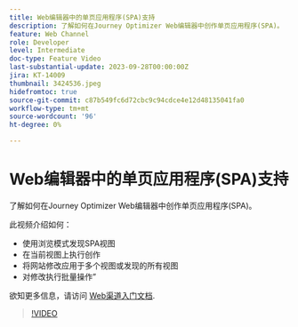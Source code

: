 ```yaml
---
title: Web编辑器中的单页应用程序(SPA)支持
description: 了解如何在Journey Optimizer Web编辑器中创作单页应用程序(SPA)。
feature: Web Channel
role: Developer
level: Intermediate
doc-type: Feature Video
last-substantial-update: 2023-09-28T00:00:00Z
jira: KT-14009
thumbnail: 3424536.jpeg
hidefromtoc: true
source-git-commit: c87b549fc6d72cbc9c94cdce4e12d48135041fa0
workflow-type: tm+mt
source-wordcount: '96'
ht-degree: 0%

---
```



# Web编辑器中的单页应用程序(SPA)支持

了解如何在Journey Optimizer Web编辑器中创作单页应用程序(SPA)。

此视频介绍如何：

* 使用浏览模式发现SPA视图
* 在当前视图上执行创作
* 将网站修改应用于多个视图或发现的所有视图
* 对修改执行批量操作”

欲知更多信息，请访问 [Web渠道入门文档](https://experienceleague.adobe.com/docs/journey-optimizer/using/web/get-started-web.html).

>[!VIDEO](https://video.tv.adobe.com/v/3424536/?learn=on)
